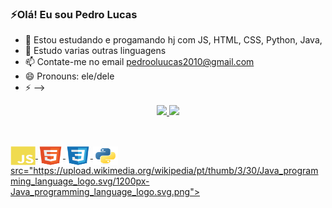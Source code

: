 ### ⚡Olá! Eu sou Pedro Lucas

- 🔭 Estou estudando e progamando hj com JS, HTML, CSS, Python, Java,
- 🌱 Estudo varias outras linguagens
- 📫 Contate-me no email pedrooluucas2010@gmail.com
- 😄 Pronouns: ele/dele
- ⚡ 
-->

<div align="center">
  <a href="https://github.com/pedrooluucas">
  <img height="180em" src="https://github-readme-stats.vercel.app/api?username=pedrooluucas&show_icons=true&theme=dark&include_all_commits=true&count_private=true"/>
  <img height="180em" src="https://github-readme-stats.vercel.app/api/top-langs/?username=pedrooluucas&layout=compact&langs_count=7&theme=dark"/>
</div>
  
  
 ##
  
<div style="display: inline_block"><br>
  <img align="center" alt="Rafa-Js" height="30" width="40" src="https://raw.githubusercontent.com/devicons/devicon/master/icons/javascript/javascript-plain.svg">
  
  <img align="center" alt="Rafa-HTML" height="30" width="40" src="https://raw.githubusercontent.com/devicons/devicon/master/icons/html5/html5-original.svg">
  <img align="center" alt="Rafa-CSS" height="30" width="40" src="https://raw.githubusercontent.com/devicons/devicon/master/icons/css3/css3-original.svg">
  <img align="center" alt="Rafa-Python" height="30" width="40" src="https://raw.githubusercontent.com/devicons/devicon/master/icons/python/python-original.svg"
  src="https://media.discordapp.net/attachments/639956127056134178/890373478988013628/Publicacoes_Instagram_1_1.png?width=676&height=676">
  src="https://upload.wikimedia.org/wikipedia/pt/thumb/3/30/Java_programming_language_logo.svg/1200px-Java_programming_language_logo.svg.png">
</div>
